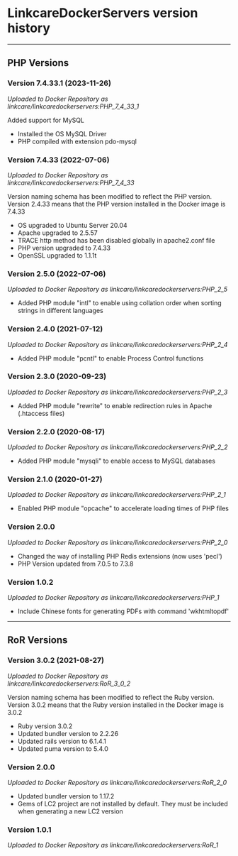 # LinkcareDockerServers version history
---------------------------------------------
## PHP Versions

### Version 7.4.33.1 (2023-11-26)
*Uploaded to Docker Repository as linkcare/linkcaredockerservers:PHP_7_4_33_1*

Added support for MySQL

- Installed the OS MySQL Driver
- PHP compiled with extension pdo-mysql

### Version 7.4.33 (2022-07-06)
*Uploaded to Docker Repository as linkcare/linkcaredockerservers:PHP_7_4_33*

Version naming schema has been modified to reflect the PHP version. Version 2.4.33 means that the PHP version installed in the Docker image is 7.4.33

- OS upgraded to Ubuntu Server 20.04
- Apache upgraded to 2.5.57
- TRACE http method has been disabled globally in apache2.conf file
- PHP version upgraded to 7.4.33
- OpenSSL upgraded to 1.1.1t

### Version 2.5.0 (2022-07-06)
*Uploaded to Docker Repository as linkcare/linkcaredockerservers:PHP_2_5*
- Added PHP module "intl" to enable using collation order when sorting strings in different languages

### Version 2.4.0 (2021-07-12)
*Uploaded to Docker Repository as linkcare/linkcaredockerservers:PHP_2_4*
- Added PHP module "pcntl" to enable Process Control functions

### Version 2.3.0 (2020-09-23)
*Uploaded to Docker Repository as linkcare/linkcaredockerservers:PHP_2_3*
- Added PHP module "rewrite" to enable redirection rules in Apache (.htaccess files)

### Version 2.2.0 (2020-08-17)
*Uploaded to Docker Repository as linkcare/linkcaredockerservers:PHP_2_2*
- Added PHP module "mysqli" to enable access to MySQL databases

### Version 2.1.0 (2020-01-27)
*Uploaded to Docker Repository as linkcare/linkcaredockerservers:PHP_2_1*
- Enabled PHP module "opcache" to accelerate loading times of PHP files

### Version 2.0.0
*Uploaded to Docker Repository as linkcare/linkcaredockerservers:PHP_2_0*
- Changed the way of installing PHP Redis extensions (now uses 'pecl')
- PHP Version updated from 7.0.5 to 7.3.8

### Version 1.0.2
*Uploaded to Docker Repository as linkcare/linkcaredockerservers:PHP_1*
- Include Chinese fonts for generating PDFs with command 'wkhtmltopdf'


---------------------------------------------
## RoR Versions
### Version 3.0.2 (2021-08-27)
*Uploaded to Docker Repository as linkcare/linkcaredockerservers:RoR_3_0_2*

Version naming schema has been modified to reflect the Ruby version. Version 3.0.2 means that the Ruby version installed in the Docker image is 3.0.2

- Ruby version 3.0.2
- Updated bundler version to 2.2.26
- Updated rails version to 6.1.4.1
- Updated puma version to 5.4.0

### Version 2.0.0
*Uploaded to Docker Repository as linkcare/linkcaredockerservers:RoR_2_0*
- Updated bundler version to 1.17.2
- Gems of LC2 project are not installed by default. They must be included when generating a new LC2 version

### Version 1.0.1
*Uploaded to Docker Repository as linkcare/linkcaredockerservers:RoR_1*
